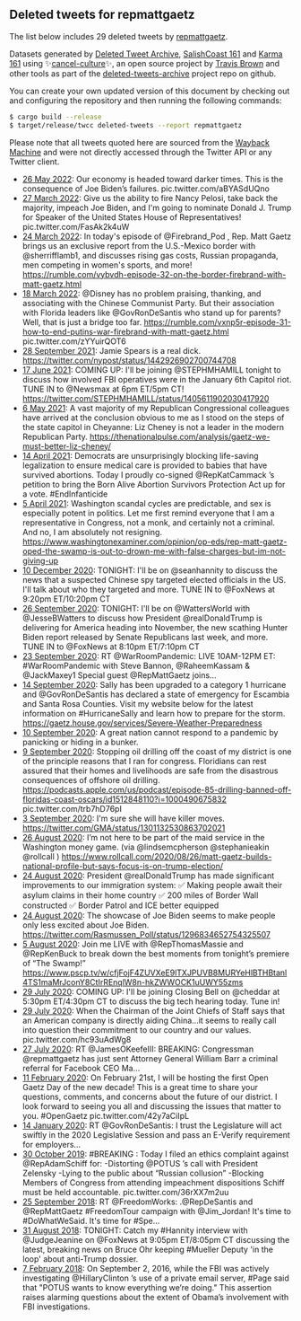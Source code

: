 ## Deleted tweets for repmattgaetz

The list below includes 29 deleted tweets by
[repmattgaetz](https://twitter.com/repmattgaetz).



Datasets generated by [Deleted Tweet Archive](https://twitter.com/deletedtweet161), 
[SalishCoast 161](https://twitter.com/SalishCoastA) and [Karma 161](https://twitter.com/KarmaOneSixOne) 
using ✨[cancel-culture](https://github.com/travisbrown/cancel-culture)✨, an open source project by 
[Travis Brown](https://twitter.com/travisbrown) and other tools as part of the 
[deleted-tweets-archive](https://github.com/salcoast/deleted-tweets-archive/) project repo on github.

You can create your own updated version of this document by checking out and configuring the
repository and then running the following commands:

```bash
$ cargo build --release
$ target/release/twcc deleted-tweets --report repmattgaetz
```

Please note that all tweets quoted here are sourced from the
[Wayback Machine](https://web.archive.org) and were not directly accessed through the Twitter API or
any Twitter client.

* [26 May 2022](https://web.archive.org/web/20220526200109/https://twitter.com/RepMattGaetz/status/1529915463160975363): Our economy is headed toward darker times.  This is the consequence of Joe Biden’s failures. pic.twitter.com/aBYASdUQno
* [27 March 2022](https://web.archive.org/web/20220327030035/https://twitter.com/RepMattGaetz/status/1507915264268161024): Give us the ability to fire Nancy Pelosi, take back the majority, impeach Joe Biden, and I'm going to nominate Donald J. Trump for Speaker of the United States House of Representatives! pic.twitter.com/FasAk2k4uW
* [24 March 2022](https://web.archive.org/web/20220324123256/https://twitter.com/RepMattGaetz/status/1506972219364233223): In today's episode of  @Firebrand_Pod , Rep. Matt Gaetz brings us an exclusive report from the U.S.-Mexico border with @sherrifflamb1, and discusses rising gas costs, Russian propaganda, men competing in women's sports, and more! https://rumble.com/vybvdh-episode-32-on-the-border-firebrand-with-matt-gaetz.html
* [18 March 2022](https://web.archive.org/web/20220318153852/https://twitter.com/RepMattGaetz/status/1504844352673222657): @Disney  has no problem praising, thanking, and associating with the Chinese Communist Party.   But their association with Florida leaders like  @GovRonDeSantis  who stand up for parents? Well, that is just a bridge too far.   https://rumble.com/vxnp5r-episode-31-how-to-end-putins-war-firebrand-with-matt-gaetz.html  pic.twitter.com/zYYuirQOT6
* [28 September 2021](https://web.archive.org/web/20210928200101/https://twitter.com/RepMattGaetz/status/1442942374485712903): Jamie Spears is a real dick. https://twitter.com/nypost/status/1442926902700744708
* [17 June 2021](https://web.archive.org/web/20210617210317/https://twitter.com/RepMattGaetz/status/1405632098854223877): COMING UP: I'll be joining  @STEPHMHAMILL  tonight to discuss how involved FBI operatives were in the January 6th Capitol riot.  TUNE IN to  @Newsmax  at 6pm ET/5pm CT! https://twitter.com/STEPHMHAMILL/status/1405611902030417920
* [ 6 May 2021](https://web.archive.org/web/20210506144310/https://twitter.com/RepMattGaetz/status/1390315811919826944): A vast majority of my Republican Congressional colleagues have arrived at the conclusion obvious to me as I stood on the steps of the state capitol in Cheyanne: Liz Cheney is not a leader in the modern Republican Party. https://thenationalpulse.com/analysis/gaetz-we-must-better-liz-cheney/
* [14 April 2021](https://web.archive.org/web/20210414205650/https://twitter.com/RepMattGaetz/status/1382437648623661068): Democrats are unsurprisingly blocking life-saving legalization to ensure medical care is provided to babies that have survived abortions.  Today I proudly co-signed  @RepKatCammack ’s petition to bring the Born Alive Abortion Survivors Protection Act up for a vote.   #EndInfanticide
* [ 5 April 2021](https://web.archive.org/web/20210405174902/https://twitter.com/RepMattGaetz/status/1379128872210464770): Washington scandal cycles are predictable, and sex is especially potent in politics.  Let me first remind everyone that I am a representative in Congress, not a monk, and certainly not a criminal.  And no, I am absolutely not resigning. https://www.washingtonexaminer.com/opinion/op-eds/rep-matt-gaetz-oped-the-swamp-is-out-to-drown-me-with-false-charges-but-im-not-giving-up
* [10 December 2020](https://web.archive.org/web/20201210001555/https://twitter.com/RepMattGaetz/status/1336826849033408512): TONIGHT: I'll be on  @seanhannity  to discuss the news that a suspected Chinese spy targeted elected officials in the US. I'll talk about who they targeted and more. TUNE IN to  @FoxNews  at 9:20pm ET/10:20pm CT
* [26 September 2020](https://web.archive.org/web/20200927005508/https://twitter.com/RepMattGaetz/status/1309979309164036097): TONIGHT: I'll be on  @WattersWorld  with  @JesseBWatters  to discuss how President  @realDonaldTrump  is delivering for America heading into November, the new scathing Hunter Biden report released by Senate Republicans last week, and more. TUNE IN to  @FoxNews  at 8:10pm ET/7:10pm CT
* [23 September 2020](https://web.archive.org/web/20200923141617/https://twitter.com/RepMattGaetz/status/1308772177806794753): RT @WarRoomPandemic: LIVE 10AM-12PM ET: #WarRoomPandemic with Steve Bannon, @RaheemKassam &amp; @JackMaxey1   Special guest @RepMattGaetz joins…
* [14 September 2020](https://web.archive.org/web/20200914220649/https://twitter.com/RepMattGaetz/status/1305628990607175685): Sally has been upgraded to a category 1 hurricane and  @GovRonDeSantis  has declared a state of emergency for Escambia and Santa Rosa Counties.  Visit my website below for the latest information on  #HurricaneSally  and learn how to prepare for the storm. https://gaetz.house.gov/services/Severe-Weather-Preparedness
* [10 September 2020](https://web.archive.org/web/20200910145324/https://twitter.com/RepMattGaetz/status/1304070008532873216): A great nation cannot respond to a pandemic by panicking or hiding in a bunker.
* [ 9 September 2020](https://web.archive.org/web/20200909233659/https://twitter.com/RepMattGaetz/status/1303839739531984897): Stopping oil drilling off the coast of my district is one of the principle reasons that I ran for congress.  Floridians can rest assured that their homes and livelihoods are safe from the disastrous consequences of offshore oil drilling.   https://podcasts.apple.com/us/podcast/episode-85-drilling-banned-off-floridas-coast-oscars/id1512848110?i=1000490675832  pic.twitter.com/trb7hD76pI
* [ 3 September 2020](https://web.archive.org/web/20200903192550/https://twitter.com/RepMattGaetz/status/1301602171566391297): I'm sure she will have killer moves. https://twitter.com/GMA/status/1301132530863702021
* [26 August 2020](https://web.archive.org/web/20200826184518/https://twitter.com/RepMattGaetz/status/1298692778902392839): I’m not here to be part of the maid service in the Washington money game.  (via  @lindsemcpherson   @stephanieakin   @rollcall ) https://www.rollcall.com/2020/08/26/matt-gaetz-builds-national-profile-but-says-focus-is-on-trump-election/
* [24 August 2020](https://web.archive.org/web/20200824213027/https://twitter.com/RepMattGaetz/status/1298009689645559808): President  @realDonaldTrump  has made significant improvements to our immigration system:   ✅ Making people await their asylum claims in their home country ✅ 200 miles of Border Wall constructed ✅ Border Patrol and ICE better equipped
* [24 August 2020](https://web.archive.org/web/20200824210925/https://twitter.com/RepMattGaetz/status/1298004343740915721): The showcase of Joe Biden seems to make people only less excited about Joe Biden. https://twitter.com/Rasmussen_Poll/status/1296834652754325507
* [ 5 August 2020](https://web.archive.org/web/20200805025605/https://twitter.com/RepMattGaetz/status/1290843846083932161): Join me LIVE with  @RepThomasMassie  and  @RepKenBuck  to break down the best moments from tonight’s premiere of “The Swamp!” https://www.pscp.tv/w/cfjFojF4ZUVXeE9lTXJPUVB8MURYeHlBTHBtanl4TS1maMrJconY8CtIrREnqlW8n-hkZWWOCK1uUWY55zms
* [29 July 2020](https://web.archive.org/web/20200729211843/https://twitter.com/RepMattGaetz/status/1288584552760455168): COMING UP: I'll be joining Closing Bell on  @cheddar  at 5:30pm ET/4:30pm CT to discuss the big tech hearing today. Tune in!
* [29 July 2020](https://web.archive.org/web/20200729183726/https://twitter.com/RepMattGaetz/status/1288544080599932936): When the Chairman of the Joint Chiefs of Staff says that an American company is directly aiding China...it seems to really call into question their commitment to our country and our values. pic.twitter.com/hc93uAdWg8
* [27 July 2020](https://web.archive.org/web/20200727183616/https://twitter.com/RepMattGaetz/status/1287819108587900928): RT @JamesOKeefeIII: BREAKING: Congressman @repmattgaetz has just sent Attorney General William Barr a criminal referral for Facebook CEO Ma…
* [11 February 2020](https://web.archive.org/web/20200211174822/https://twitter.com/RepMattGaetz/status/1227285813060390912): On February 21st, I will be hosting the first Open Gaetz Day of the new decade! This is a great time to share your questions, comments, and concerns about the future of our district. I look forward to seeing you all and discussing the issues that matter to you.  #OpenGaetz  pic.twitter.com/42y7aCiIpL
* [14 January 2020](https://web.archive.org/web/20200114190743/https://twitter.com/RepMattGaetz/status/1217161389443371008): RT @GovRonDeSantis: I trust the Legislature will act swiftly in the 2020 Legislative Session and pass an E-Verify requirement for employers…
* [30 October 2019](https://web.archive.org/web/20191030171839/https://twitter.com/RepMattGaetz/status/1189591198937300996): #BREAKING : Today I filed an ethics complaint against  @RepAdamSchiff  for:  -Distorting  @POTUS ’s call with President Zelensky   -Lying to the public about “Russian collusion”  -Blocking Members of Congress from attending impeachment dispositions  Schiff must be held accountable. pic.twitter.com/36rXX7m2uu
* [25 September 2018](https://web.archive.org/web/20180925174605/https://twitter.com/RepMattGaetz/status/1044644221699969025): RT @FreedomWorks: .@RepDeSantis and @RepMattGaetz #FreedomTour campaign with @Jim_Jordan!   It's time to #DoWhatWeSaid.  It's time for #Spe…
* [31 August 2018](https://web.archive.org/web/20180831000608/https://twitter.com/RepMattGaetz/status/1035317779895861249): TONIGHT: Catch my #Hannity interview with @JudgeJeanine  on @FoxNews at 9:05pm ET/8:05pm CT discussing the latest, breaking  news on Bruce Ohr keeping #Mueller Deputy 'in the loop' about anti-Trump dossier.
* [ 7 February 2018](https://web.archive.org/web/20180208124439/https://twitter.com/repmattgaetz/status/961322020951744513): On September 2, 2016, while the FBI was actively investigating  @HillaryClinton ’s use of a private email server,  #Page  said that "POTUS wants to know everything we’re doing." This assertion raises alarming questions about the extent of  Obama’s involvement with FBI investigations.

